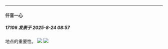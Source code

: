 ﻿
*****

####  仟音一心  
##### 1710#       发表于 2025-8-24 08:57

地点的重要性。
<img src="https://p.sda1.dev/26/f11cb76063afb8740d32a58a04613189/image.jpg" referrerpolicy="no-referrer">
<img src="https://p.sda1.dev/26/e7465e22293859bc006c596efb09340b/image.jpg" referrerpolicy="no-referrer">

